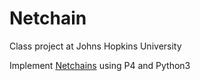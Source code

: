 # Netchain
Class project at Johns Hopkins University

Implement [Netchains](https://www.cs.jhu.edu/~xinjin/files/NSDI18_NetChain.pdf) using P4 and Python3
